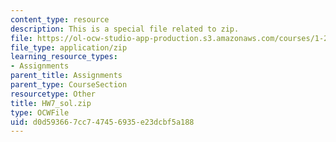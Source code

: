 ```yaml
---
content_type: resource
description: This is a special file related to zip.
file: https://ol-ocw-studio-app-production.s3.amazonaws.com/courses/1-264j-database-internet-and-systems-integration-technologies-fall-2013/d0d593667cc747456935e23dcbf5a188_HW7_sol.zip
file_type: application/zip
learning_resource_types:
- Assignments
parent_title: Assignments
parent_type: CourseSection
resourcetype: Other
title: HW7_sol.zip
type: OCWFile
uid: d0d59366-7cc7-4745-6935-e23dcbf5a188
---
```

